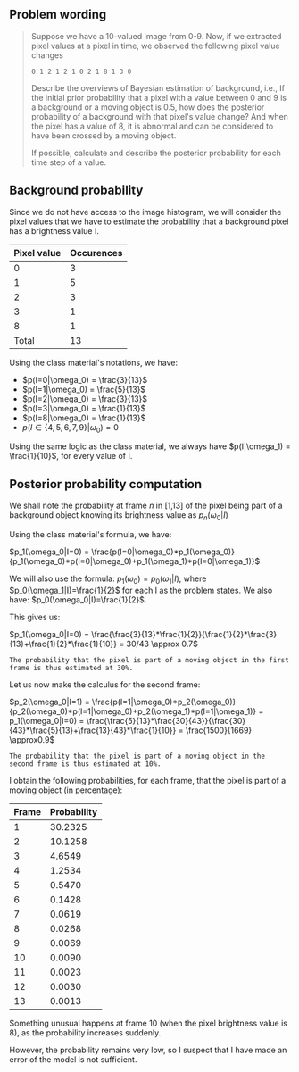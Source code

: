 ## Problem wording

> Suppose we have a 10-valued image from 0-9. Now, if we extracted pixel values at a pixel in time, we observed the following pixel value changes  
> 
> `0 1 2 1 2 1 0 2 1 8 1 3 0`
> 
> Describe the overviews of Bayesian estimation of background, i.e., If the initial prior probability that a pixel with a value between 0 and 9 is a background or a moving object is 0.5, how does the posterior probability of a background with that pixel's value change? And when the pixel has a value of 8, it is abnormal and can be considered to have been crossed by a moving object.
> 
> If possible, calculate and describe the posterior probability for each time step of a value.

## Background probability

Since we do not have access to the image histogram, we will consider the pixel values that we have to estimate the probability that a background pixel has a brightness value I.

| Pixel value | Occurences |
| ----------- | ---------- |
| 0           | 3          |
| 1           | 5          |
| 2           | 3          |
| 3           | 1          |
| 8           | 1          |
| Total       | 13         |

Using the class material's notations, we have:

- $p(I=0|\omega_0) = \frac{3}{13}$
- $p(I=1|\omega_0) = \frac{5}{13}$
- $p(I=2|\omega_0) = \frac{3}{13}$
- $p(I=3|\omega_0) = \frac{1}{13}$
- $p(I=8|\omega_0) = \frac{1}{13}$
- $p(I\in\{4,5,6,7,9\}|\omega_0) = 0$

Using the same logic as the class material, we always have $p(I|\omega_1) = \frac{1}{10}$, for every value of I.

## Posterior probability computation

We shall note the probability at frame *n* in [1,13] of the pixel being part of a background object knowing its brightness value as $p_n(\omega_0|I)$

Using the class material's formula, we have:

$p_1(\omega_0|I=0) = \frac{p(I=0|\omega_0)*p_1(\omega_0)}{p_1(\omega_0)*p(I=0|\omega_0)+p_1(\omega_1)*p(I=0|\omega_1)}$

We will also use the formula: $p_1(\omega_0) = p_0(\omega_1|I)$, where $p_0(\omega_1|I)=\frac{1}{2}$ for each I as the problem states. We also have: $p_0(\omega_0|I)=\frac{1}{2}$.

This gives us:

$p_1(\omega_0|I=0) = \frac{\frac{3}{13}*\frac{1}{2}}{\frac{1}{2}*\frac{3}{13}+\frac{1}{2}*\frac{1}{10}} = 30/43 \approx 0.7$

`The probability that the pixel is part of a moving object in the first frame is thus estimated at 30%.`

Let us now make the calculus for the second frame:

$p_2(\omega_0|I=1) = \frac{p(I=1|\omega_0)*p_2(\omega_0)}{p_2(\omega_0)*p(I=1|\omega_0)+p_2(\omega_1)*p(I=1|\omega_1)} = p_1(\omega_0|I=0) = \frac{\frac{5}{13}*\frac{30}{43}}{\frac{30}{43}*\frac{5}{13}+\frac{13}{43}*\frac{1}{10}} = \frac{1500}{1669} \approx0.9$

`The probability that the pixel is part of a moving object in the second frame is thus estimated at 10%.`

I obtain the following probabilities, for each frame, that the pixel is part of a moving object (in percentage):

| Frame | Probability |
| ----- | ----------- |
| 1     | 30.2325     |
| 2     | 10.1258     |
| 3     | 4.6549      |
| 4     | 1.2534      |
| 5     | 0.5470      |
| 6     | 0.1428      |
| 7     | 0.0619      |
| 8     | 0.0268      |
| 9     | 0.0069      |
| 10    | 0.0090      |
| 11    | 0.0023      |
| 12    | 0.0030      |
| 13    | 0.0013      |

Something unusual happens at frame 10 (when the pixel brightness value is 8), as the probability increases suddenly.

However, the probability remains very low, so I suspect that I have made an error of the model is not sufficient.